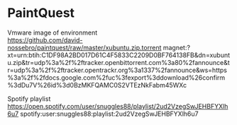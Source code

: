 # PaintQuest

Vmware image of environment<br />
https://github.com/david-nossebro/paintquest/raw/master/xubuntu.zip.torrent
magnet:?xt=urn:btih:C1DF98A2BD017D61C4F5833C2209D0BF764138FB&dn=xubuntu.zip&tr=udp%3a%2f%2ftracker.openbittorrent.com%3a80%2fannounce&tr=udp%3a%2f%2ftracker.opentrackr.org%3a1337%2fannounce&ws=https%3a%2f%2fdocs.google.com%2fuc%3fexport%3ddownload%26confirm%3dDu7V%26id%3d0BzMKFQAMC0S2VTEzNkFabm45WXc

Spotify playlist<br />
https://open.spotify.com/user/snuggles88/playlist/2ud2VzegSwJEHBFYXlh6u7
spotify:user:snuggles88:playlist:2ud2VzegSwJEHBFYXlh6u7
